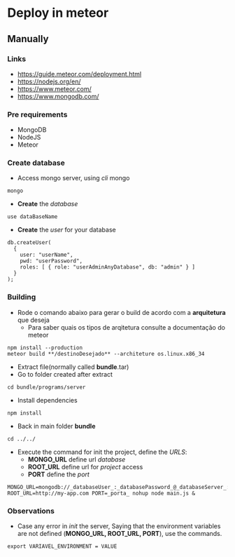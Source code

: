 # Deploy in meteor

## Manually

### Links
- https://guide.meteor.com/deployment.html
- https://nodejs.org/en/
- https://www.meteor.com/
- https://www.mongodb.com/

### Pre requirements
- MongoDB
- NodeJS
- Meteor

### Create database
- Access mongo server, using _cli_ mongo
```
mongo
```
- **Create** the _database_
```
use dataBaseName
```
- **Create** the _user_ for your database
```
db.createUser(
  {
    user: "userName",
    pwd: "userPassword",
    roles: [ { role: "userAdminAnyDatabase", db: "admin" } ]
  }
);
```

### Building
- Rode o comando abaixo para gerar o build de acordo com a **arquitetura** que deseja
    - Para saber quais os tipos de arqitetura consulte a documentação do meteor 
```
npm install --production
meteor build **/destinoDesejado** --architeture os.linux.x86_34 
```
- Extract file(normally called **bundle**.tar)
- Go to folder created after extract
```
cd bundle/programs/server                           
```
- Install dependencies
```
npm install
```
- Back in main folder **bundle**
```
cd ../../
```
- Execute the command for init the project, define the _URLS_:
    - **MONGO_URL** define url _database_
    - **ROOT_URL** define url for _project_ access
    - **PORT** define the _port_
```
MONGO_URL=mongodb://_databaseUser_:_databasePassword_@_databaseServer_:_portServer_/_databaseName_ ROOT_URL=http://my-app.com PORT=_porta_ nohup node main.js &
```

### Observations
- Case any error in  _init_ the server, Saying that the environment variables are not defined (**MONGO_URL, ROOT_URL, PORT**), use the commands.
```
export VARIAVEL_ENVIRONMENT = VALUE
```

